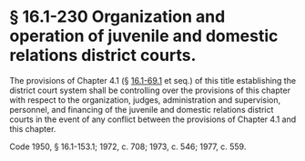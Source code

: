 # § 16.1-230 Organization and operation of juvenile and domestic relations district courts.

<p>The provisions of Chapter 4.1 (§ <a href='http://law.lis.virginia.gov/vacode/16.1-69.1/'>16.1-69.1</a> et seq.) of this title establishing the district court system shall be controlling over the provisions of this chapter with respect to the organization, judges, administration and supervision, personnel, and financing of the juvenile and domestic relations district courts in the event of any conflict between the provisions of Chapter 4.1 and this chapter.</p><p>Code 1950, § 16.1-153.1; 1972, c. 708; 1973, c. 546; 1977, c. 559.</p>